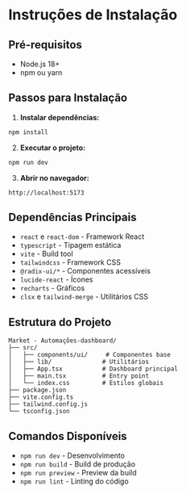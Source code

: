 # Instruções de Instalação

## Pré-requisitos

- Node.js 18+ 
- npm ou yarn

## Passos para Instalação

1. **Instalar dependências:**
```bash
npm install
```

2. **Executar o projeto:**
```bash
npm run dev
```

3. **Abrir no navegador:**
```
http://localhost:5173
```

## Dependências Principais

- `react` e `react-dom` - Framework React
- `typescript` - Tipagem estática
- `vite` - Build tool
- `tailwindcss` - Framework CSS
- `@radix-ui/*` - Componentes acessíveis
- `lucide-react` - Ícones
- `recharts` - Gráficos
- `clsx` e `tailwind-merge` - Utilitários CSS

## Estrutura do Projeto

```
Market - Automações-dashboard/
├── src/
│   ├── components/ui/     # Componentes base
│   ├── lib/              # Utilitários
│   ├── App.tsx           # Dashboard principal
│   ├── main.tsx          # Entry point
│   └── index.css         # Estilos globais
├── package.json
├── vite.config.ts
├── tailwind.config.js
└── tsconfig.json
```

## Comandos Disponíveis

- `npm run dev` - Desenvolvimento
- `npm run build` - Build de produção
- `npm run preview` - Preview da build
- `npm run lint` - Linting do código
